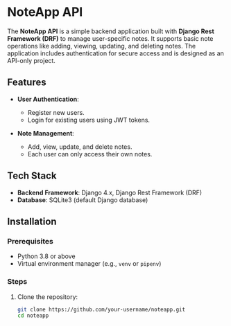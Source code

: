 # NoteApp API

The **NoteApp API** is a simple backend application built with **Django Rest Framework (DRF)** to manage user-specific notes. It supports basic note operations like adding, viewing, updating, and deleting notes. The application includes authentication for secure access and is designed as an API-only project.

## Features

- **User Authentication**:
  - Register new users.
  - Login for existing users using JWT tokens.

- **Note Management**:
  - Add, view, update, and delete notes.
  - Each user can only access their own notes.

## Tech Stack

- **Backend Framework**: Django 4.x, Django Rest Framework (DRF)
- **Database**: SQLite3 (default Django database)

## Installation

### Prerequisites
- Python 3.8 or above
- Virtual environment manager (e.g., `venv` or `pipenv`)

### Steps

1. Clone the repository:
   ```bash
   git clone https://github.com/your-username/noteapp.git
   cd noteapp
